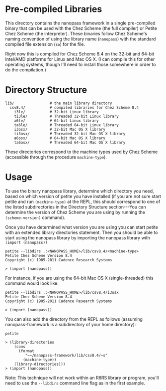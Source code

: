 Pre-compiled Libraries
=======================

This directory contains the nanopass framework in a single pre-compiled binary
that can be used with the Chez Scheme (the full compiler) or Petite Chez Scheme
(the interpreter).  These binaries follow Chez Scheme's naming convention of
using the library name (`nanopass`) with the standard compiled file extension
(`so`) for the file.

Right now this is compiled for Chez Scheme 8.4 on the 32-bit and 64-bit
Intel/AMD platforms for Linux and Mac OS X.  (I can compile this for other
operating systems, though I'll need to install those somewhere in order to do
the compilation.)

Directory Structure
====================

```
lib/                # the main library directory
  csv8.4/           # compiled libraries for Chez Scheme 8.4
    i3le/           # 32-bit Linux library
    ti3le/          # Threaded 32-bit Linux library
    a6le/           # 64-bit Linux library
    ta6le/          # Threaded 64-bit Linux library
    i3osx/          # 32-bit Mac OS X library
    ti3osx/         # Threaded 32-bit Mac OS X library
    a6osx/          # 64-bit Mac OS X library
    ta6osx/         # Threaded 64-bit Mac OS X library
```

These directories correspond to the machine types used by Chez Scheme
(accessible through the procedure `machine-type`).

Usage
======

To use the binary nanopass library, determine which directory you need, based
on which version of petite you have installed (if you are not sure start petite
and run `(machine-type)` at the REPL, this should correspond to one of the
listed subdirectories in the Directory Structure section---You can determine
the version of Chez Scheme you are using by running the `(scheme-version)`
command).

Once you have determined what version you are using you can start petite with
an extended library directories statement.  Then you should be able to start
using the nanopass library by importing the nanopass library with
 `(import (nanopass))`

```
petite --libdirs .:<NANOPASS_HOME>/lib/csv8.4/<machine-type>
Petite Chez Scheme Version 8.4
Copyright (c) 1985-2011 Cadence Research Systems

> (import (nanopass))
```

For instance, if you are using the 64-bit Mac OS X (single-threaded) this
command would look like:

```
petite --libdirs .:<NANOPASS_HOME>/lib/csv8.4/i3osx
Petite Chez Scheme Version 8.4
Copyright (c) 1985-2011 Cadence Research Systems

> (import (nanopass))
```

You can also add the directory from the REPL as follows (assuming
nanopass-framework is a subdirectory of your home directory):

```
petite

> (library-directories
    (cons
      (format
         "~~/nanopass-framework/lib/csv8.4/~s"
        (machine-type))
    (library-directories)))
> (import (nanopass))
```

Note: This technique will not work within an R6RS library or program, you'll
need to use the `--libdirs` command line flag as in the first example.
